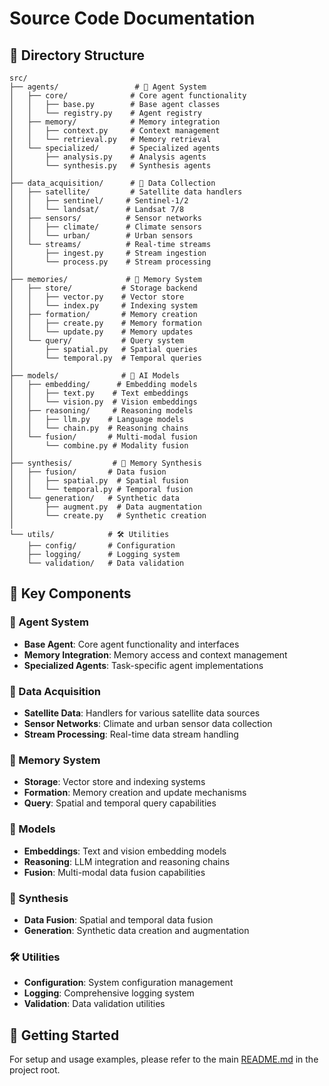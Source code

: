 # Source Code Documentation

## 📁 Directory Structure

```
src/
├── agents/                 # 🤖 Agent System
│   ├── core/              # Core agent functionality
│   │   ├── base.py        # Base agent classes
│   │   └── registry.py    # Agent registry
│   ├── memory/            # Memory integration
│   │   ├── context.py     # Context management
│   │   └── retrieval.py   # Memory retrieval
│   └── specialized/       # Specialized agents
│       ├── analysis.py    # Analysis agents
│       └── synthesis.py   # Synthesis agents
│
├── data_acquisition/      # 📡 Data Collection
│   ├── satellite/         # Satellite data handlers
│   │   ├── sentinel/     # Sentinel-1/2
│   │   └── landsat/      # Landsat 7/8
│   ├── sensors/          # Sensor networks
│   │   ├── climate/      # Climate sensors
│   │   └── urban/        # Urban sensors
│   └── streams/          # Real-time streams
│       ├── ingest.py     # Stream ingestion
│       └── process.py    # Stream processing
│
├── memories/             # 🧠 Memory System
│   ├── store/           # Storage backend
│   │   ├── vector.py    # Vector store
│   │   └── index.py     # Indexing system
│   ├── formation/       # Memory creation
│   │   ├── create.py    # Memory formation
│   │   └── update.py    # Memory updates
│   └── query/           # Query system
│       ├── spatial.py   # Spatial queries
│       └── temporal.py  # Temporal queries
│
├── models/              # 🔮 AI Models
│   ├── embedding/      # Embedding models
│   │   ├── text.py    # Text embeddings
│   │   └── vision.py  # Vision embeddings
│   ├── reasoning/     # Reasoning models
│   │   ├── llm.py    # Language models
│   │   └── chain.py  # Reasoning chains
│   └── fusion/       # Multi-modal fusion
│       └── combine.py # Modality fusion
│
├── synthesis/         # 🔄 Memory Synthesis
│   ├── fusion/       # Data fusion
│   │   ├── spatial.py  # Spatial fusion
│   │   └── temporal.py # Temporal fusion
│   └── generation/   # Synthetic data
│       ├── augment.py  # Data augmentation
│       └── create.py   # Synthetic creation
│
└── utils/            # 🛠️ Utilities
    ├── config/       # Configuration
    ├── logging/      # Logging system
    └── validation/   # Data validation
```


## 🔑 Key Components

### 🤖 Agent System
- **Base Agent**: Core agent functionality and interfaces
- **Memory Integration**: Memory access and context management
- **Specialized Agents**: Task-specific agent implementations

### 📡 Data Acquisition
- **Satellite Data**: Handlers for various satellite data sources
- **Sensor Networks**: Climate and urban sensor data collection
- **Stream Processing**: Real-time data stream handling

### 🧠 Memory System
- **Storage**: Vector store and indexing systems
- **Formation**: Memory creation and update mechanisms
- **Query**: Spatial and temporal query capabilities

### 🔮 Models
- **Embeddings**: Text and vision embedding models
- **Reasoning**: LLM integration and reasoning chains
- **Fusion**: Multi-modal data fusion capabilities

### 🔄 Synthesis
- **Data Fusion**: Spatial and temporal data fusion
- **Generation**: Synthetic data creation and augmentation

### 🛠️ Utilities
- **Configuration**: System configuration management
- **Logging**: Comprehensive logging system
- **Validation**: Data validation utilities


## 🚀 Getting Started

For setup and usage examples, please refer to the main [README.md](../README.md) in the project root.
